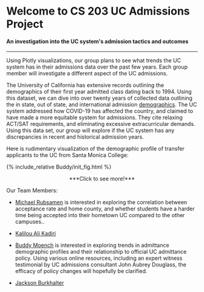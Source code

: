 # Welcome to CS 203 UC Admissions Project


#### An investigation into the UC system's admission tactics and outcomes



---



Using Plotly visualizations, our group plans to see what trends the UC system has in their admissions data over the past few years. Each group member will investigate a different aspect of the UC admissions. 																	

The University of California has extensive records outlining the demographics of their first year admitted class dating back to 1994. Using this dataset, we can dive into over twenty years of collected data outlining the in state, out of state, and international admission [demographics](https://www.universityofcalifornia.edu/infocenter/admissions-source-school). The UC system addressed how COVID-19 has affected the country, and claimed to have made a more equitable system for admissions. They cite relaxing ACT/SAT requirements, and eliminating excessive extracurricular demands. Using this data set, our group will explore if the UC system has any discrepancies in recent and historical admission years. 

Here is rudimentary visualization of the demographic profile of transfer applicants to the UC from Santa Monica College:

{% include_relative Buddy/init_fig.html %}

<center> ***Click to see more!*** </center>

Our Team Members:

* [Michael Rubsamen](Michael) is interested in exploring the correlation between acceptance rate and home county, and whether students have a harder time being accepted into their hometown UC compared to the other campuses..

* [Kalilou Ali Kadiri](Kalilou)
* [Buddy Moench](Buddy) is interested in exploring trends in admittance demographic profiles and their relationship to official UC admittance policy. Using various online resources, including an expert witness testimonial by UC admissions consultant John Aubrey Douglass, the efficacy of policy changes will hopefully be clarified.
* [Jackson Burkhalter](Jackson)


